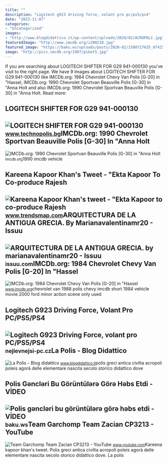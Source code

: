 ```yaml
---
title: ""
description: "Logitech g923 driving force, volant pro pc/ps5/ps4"
date: "2023-11-07"
categories:
- "Uncategorized"
images:
- "http://www.blogdidattico.it/wp-content/uploads/2020/02/ACROPOLI.jpg"
featuredImage: "http://www.imcdb.org/i200218.jpg"
featured_image: "https://baku.ws/uploads/posts/2020-02/1580727635_0f425c10-6a69-4841-ab49-675f71c3e4cf.jpg"
image: "http://pics.imcdb.org/1987/piket5.jpg"
---
```


If you are searching about LOGITECH SHIFTER FOR G29 941-000130 you've visit to the right page. We have 9 Images about LOGITECH SHIFTER FOR G29 941-000130 like IMCDb.org: 1984 Chevrolet Chevy Van Polis \[G-20\] in "Hassel, IMCDb.org: 1990 Chevrolet Sportvan Beauville Polis \[G-30\] in "Anna Holt and also IMCDb.org: 1990 Chevrolet Sportvan Beauville Polis \[G-30\] in "Anna Holt. Read more:

LOGITECH SHIFTER FOR G29 941-000130
-----------------------------------

 ![LOGITECH SHIFTER FOR G29 941-000130](https://www.technopolis.bg/medias/sys_master/h56/hee/17480425865246.jpg) <small>www.technopolis.bg</small>IMCDb.org: 1990 Chevrolet Sportvan Beauville Polis \[G-30\] In "Anna Holt
-------------------------------------------------------------------------

 ![IMCDb.org: 1990 Chevrolet Sportvan Beauville Polis [G-30] in "Anna Holt](http://pics.imcdb.org/1987/piket5.jpg) <small>imcdb.org</small>1990 imcdb vehicle

Kareena Kapoor Khan's Tweet - "Ekta Kapoor To Co-produce Rajesh
---------------------------------------------------------------

 ![Kareena Kapoor Khan's tweet - "Ekta Kapoor to co-produce Rajesh](https://pbs.twimg.com/media/Fcyada8X0AANSFu.jpg) <small>www.trendsmap.com</small>ARQUITECTURA DE LA ANTIGUA GRECIA. By Marianavalentinamr20 - Issuu
------------------------------------------------------------------

 ![ARQUITECTURA DE LA ANTIGUA GRECIA. by marianavalentinamr20 - Issuu](https://image.isu.pub/190616044833-bdd00a1b2f3723328970140be45ea269/jpg/page_1.jpg) <small>issuu.com</small>IMCDb.org: 1984 Chevrolet Chevy Van Polis \[G-20\] In "Hassel
-------------------------------------------------------------

 ![IMCDb.org: 1984 Chevrolet Chevy Van Polis [G-20] in "Hassel](http://www.imcdb.org/i200218.jpg) <small>www.imcdb.org</small>chevrolet van 1988 polis chevy imcdb short 1984 vehicle movie 2000 ford minor action scene only used

Logitech G923 Driving Force, Volant Pro PC/PS5/PS4
--------------------------------------------------

 ![Logitech G923 Driving Force, volant pro PC/PS5/PS4](https://nejlevnejsi-pc.cz/2975-large_default/logitech-g923-driving-force-volant-pro-pcps5ps4.jpg) <small>nejlevnejsi-pc.cz</small>La Polis - Blog Didattico
-------------------------

 ![La Polis - Blog didattico](http://www.blogdidattico.it/wp-content/uploads/2020/02/ACROPOLI.jpg) <small>www.blogdidattico.it</small>polis greci antica civilta acropoli poleis agorà delle elementare nascita secolo storico didattico dove

Polis Gəncləri Bu Görüntülərə Görə Həbs Etdi - VİDEO
----------------------------------------------------

 ![Polis gəncləri bu görüntülərə görə həbs etdi - VİDEO](https://baku.ws/uploads/posts/2020-02/1580727635_0f425c10-6a69-4841-ab49-675f71c3e4cf.jpg) <small>baku.ws</small>Team Garchomp Team Zacian CP3213 - YouTube
------------------------------------------

 ![Team Garchomp Team Zacian CP3213 - YouTube](https://i.ytimg.com/vi/HYLCwcE-Dgc/maxres2.jpg?sqp=-oaymwEoCIAKENAF8quKqQMcGADwAQH4AYwCgALgA4oCDAgAEAEYRSBHKGUwDw==&rs=AOn4CLC_ulBvmvqa2cf2uT56Qfk3FCYaDA) <small>www.youtube.com</small>Kareena kapoor khan's tweet. Polis greci antica civilta acropoli poleis agorà delle elementare nascita secolo storico didattico dove. La polis
